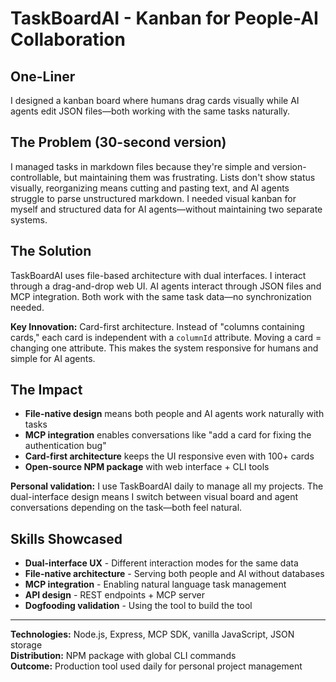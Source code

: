 # TaskBoardAI - Kanban for People-AI Collaboration

## One-Liner
I designed a kanban board where humans drag cards visually while AI agents edit JSON files—both working with the same tasks naturally.

## The Problem (30-second version)
I managed tasks in markdown files because they're simple and version-controllable, but maintaining them was frustrating. Lists don't show status visually, reorganizing means cutting and pasting text, and AI agents struggle to parse unstructured markdown. I needed visual kanban for myself and structured data for AI agents—without maintaining two separate systems.

## The Solution
TaskBoardAI uses file-based architecture with dual interfaces. I interact through a drag-and-drop web UI. AI agents interact through JSON files and MCP integration. Both work with the same task data—no synchronization needed.

**Key Innovation:** Card-first architecture. Instead of "columns containing cards," each card is independent with a `columnId` attribute. Moving a card = changing one attribute. This makes the system responsive for humans and simple for AI agents.

## The Impact
- **File-native design** means both people and AI agents work naturally with tasks
- **MCP integration** enables conversations like "add a card for fixing the authentication bug"
- **Card-first architecture** keeps the UI responsive even with 100+ cards
- **Open-source NPM package** with web interface + CLI tools

**Personal validation:** I use TaskBoardAI daily to manage all my projects. The dual-interface design means I switch between visual board and agent conversations depending on the task—both feel natural.

## Skills Showcased
- **Dual-interface UX** - Different interaction modes for the same data
- **File-native architecture** - Serving both people and AI without databases
- **MCP integration** - Enabling natural language task management
- **API design** - REST endpoints + MCP server
- **Dogfooding validation** - Using the tool to build the tool

---

**Technologies:** Node.js, Express, MCP SDK, vanilla JavaScript, JSON storage  
**Distribution:** NPM package with global CLI commands  
**Outcome:** Production tool used daily for personal project management
